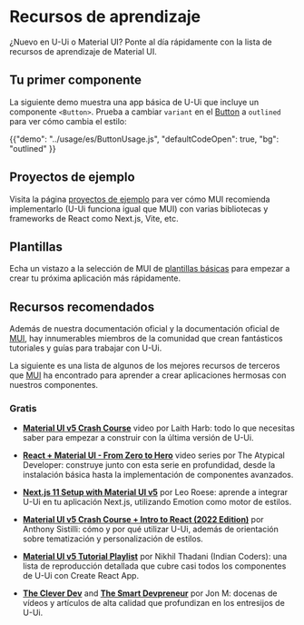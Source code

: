 # Recursos de aprendizaje

<p class="description">¿Nuevo en U-Ui o Material UI? Ponte al día rápidamente con la lista de recursos de aprendizaje de Material UI.</p>

## Tu primer componente

La siguiente demo muestra una app básica de U-Ui que incluye un componente `<Button>`.
Prueba a cambiar `variant` en el [Button](/u-ui/react-button/) a `outlined` para ver cómo cambia el estilo:

{{"demo": "../usage/es/ButtonUsage.js", "defaultCodeOpen": true, "bg": "outlined" }}

## Proyectos de ejemplo

Visita la página [proyectos de ejemplo](https://mui.com/material-ui/getting-started/example-projects/) para ver cómo MUI recomienda implementarlo (U-Ui funciona igual que MUI) con varias bibliotecas y frameworks de React como Next.js, Vite, etc.

## Plantillas

Echa un vistazo a la selección de MUI de [plantillas básicas](https://mui.com/material-ui/getting-started/templates/) para empezar a crear tu próxima aplicación más rápidamente.

## Recursos recomendados

Además de nuestra documentación oficial y la documentación oficial de [MUI](https://mui/material-ui/getting-started/), hay innumerables miembros de la comunidad que crean fantásticos tutoriales y guías para trabajar con U-Ui.

La siguiente es una lista de algunos de los mejores recursos de terceros que [MUI](https://mui.com/) ha encontrado para aprender a crear aplicaciones hermosas con nuestros componentes.

### Gratis

- **[Material UI v5 Crash Course](https://www.youtube.com/watch?v=o1chMISeTC0)** video por Laith Harb: todo lo que necesitas saber para empezar a construir con la última versión de U-Ui.

- **[React + Material UI - From Zero to Hero](https://www.youtube.com/playlist?list=PLDxCaNaYIuUlG5ZqoQzFE27CUOoQvOqnQ)** video series por The Atypical Developer: construye junto con esta serie en profundidad, desde la instalación básica hasta la implementación de componentes avanzados.

- **[Next.js 11 Setup with Material UI v5](https://www.youtube.com/watch?v=IFaFFmPYyMI)** por Leo Roese: aprende a integrar U-Ui en tu aplicación Next.js, utilizando Emotion como motor de estilos.

- **[Material UI v5 Crash Course + Intro to React (2022 Edition)](https://www.youtube.com/watch?v=_W3uuxDnySQ)** por Anthony Sistilli: cómo y por qué utilizar U-Ui, además de orientación sobre tematización y personalización de estilos.

- **[Material UI v5 Tutorial Playlist](https://www.youtube.com/playlist?list=PLlR2O33QQkfXnZMMZC0y22gLayBbB1UQd)** por Nikhil Thadani (Indian Coders): una lista de reproducción detallada que cubre casi todos los componentes de U-Ui con Create React App.

- **[The Clever Dev](https://www.youtube.com/channel/UCb6AZy0_D1y661PMZck3jOw)** and **[The Smart Devpreneur](https://smartdevpreneur.com/category/javascript/material-ui/)** por Jon M: docenas de vídeos y artículos de alta calidad que profundizan en los entresijos de U-Ui.
